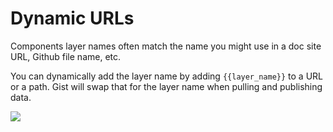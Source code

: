 # Dynamic URLs

Components layer names often match the name you might use in a doc site URL, Github file name, etc.


You can dynamically add the layer name by adding `{{layer_name}}` to a URL or a path. Gist will swap that for the layer name when pulling and publishing data.

 ![](https://i.gyazo.com/7201e59c6e1dc2496959ace17b7d8247.png)
